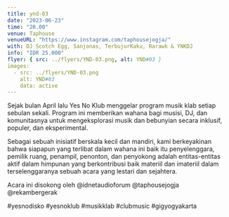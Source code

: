 ```yaml
---
title: ynd-03
date: "2023-06-23"
time: "20.00"
venue: Taphouse
venueURL: "https://www.instagram.com/taphousejogja/"
with: DJ Scotch Egg, Sanjonas, TerbujurKaku, Rarawk & YNKDJ
info: "IDR 25.000"
flyer: { src: ../flyers/YND-03.png, alt: YND#03 }
images:
  - src: ../flyers/YND-03.png
    alt: YND#03
    data: active
---
```


Sejak bulan April lalu Yes No Klub menggelar program musik klab setiap sebulan sekali. Program ini memberikan wahana bagi musisi, DJ, dan komunitasnya untuk mengeksplorasi musik dan bebunyian secara inklusif, populer, dan eksperimental.

Sebagai sebuah inisiatif berskala kecil dan mandiri, kami berkeyakinan bahwa siapapun yang terlibat dalam wahana ini baik itu penyelenggara, pemilik ruang, penampil, penonton, dan penyokong adalah entitas-entitas aktif dalam himpunan yang berkontribusi baik materiil dan imateriil dalam terselenggaranya sebuah acara yang lestari dan sejahtera.

Acara ini disokong oleh @idnetaudioforum @taphousejogja @rekambergerak

#yesnodisko #yesnoklub #musikklab #clubmusic #gigyogyakarta
